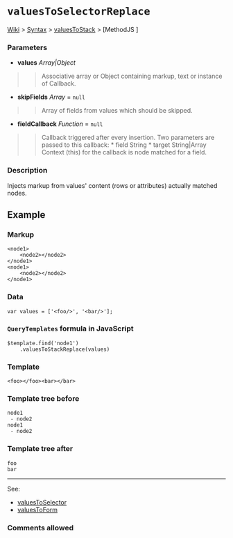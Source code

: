 # `valuesToSelectorReplace` #
[Wiki](http://code.google.com/p/querytemplates/w/list) > [Syntax](Syntax.md) > [valuesToStack](valuesToStackSyntax.md) > [MethodJS ]
### Parameters ###
  * **values** _Array|Object_
> > Associative array or Object containing markup, text or instance of Callback.
  * **skipFields** _Array_ = `null`
> > Array of fields from values which should be skipped.
  * **fieldCallback** _Function_ = `null`
> > Callback triggered after every insertion. Two parameters are passed to this callback:
      * field String
      * target String|Array
> > Context (this) for the callback is node matched for a field.

### Description ###
Injects markup from values' content (rows or attributes)  actually matched nodes.

## Example ##

### Markup ###
```
<node1>
	<node2></node2>
</node1>
<node1>
	<node2></node2>
</node1>
```

### Data ###
```
var values = ['<foo/>', '<bar/>'];
```

### `QueryTemplates` formula in JavaScript ###
```
$template.find('node1')
	.valuesToStackReplace(values)
```

### Template ###
```
<foo></foo><bar></bar>
```

### Template tree before ###
```
node1
 - node2
node1
 - node2
```

### Template tree after ###
```
foo
bar
```


---

See:
  * [valuesToSelector](valuesToStackMethodJS.md)
  * [valuesToForm](valuesToFormMethodJS.md)

### Comments allowed ###
